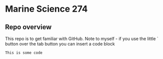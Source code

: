# Marine Science 274

## Repo overview
This repo is to get familiar with GitHub. Note to myself - if you use the little ` button over the tab button you can insert a code block

`
This is some code
`

